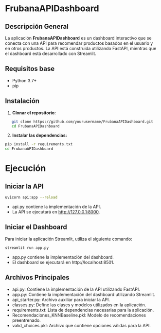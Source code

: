 # FrubanaAPIDashboard

## Descripción General
La aplicación **FrubanaAPIDashboard** es un dashboard interactivo que se conecta con una API para recomendar productos basados en el usuario y en otros productos. La API está construida utilizando FastAPI, mientras que el dashboard está desarrollado con Streamlit.

## Requisitos base
- Python 3.7+
- pip

## Instalación

1. **Clonar el repositorio:**
```sh
   git clone https://github.com/yourusername/FrubanaAPIDashboard.git
   cd FrubanaAPIDashboard
 ```


2. **Instalar las dependencias:**
 ```sh
pip install -r requirements.txt
cd FrubanaAPIDashboard 

 ```
# Ejecución
## Iniciar la API

 ```sh
uvicorn api:app --reload


 ```

* api.py contiene la implementación de la API.
* La API se ejecutará en http://127.0.0.1:8000.

## Iniciar el Dashboard
Para iniciar la aplicación Streamlit, utiliza el siguiente comando:


 ```sh
streamlit run app.py


 ```


* app.py contiene la implementación del dashboard.
* El dashboard se ejecutará en http://localhost:8501.


## Archivos Principales
* api.py: Contiene la implementación de la API utilizando FastAPI.
* app.py: Contiene la implementación del dashboard utilizando Streamlit.
* api_starter.py: Archivo auxiliar para iniciar la API.
* classes.py: Define las clases y modelos utilizados en la aplicación.
* requirements.txt: Lista de dependencias necesarias para la aplicación.
* Recomendaciones_KNNBaseline.pkl: Modelo de recomendaciones preentrenado.
* valid_choices.pkl: Archivo que contiene opciones válidas para la API.


